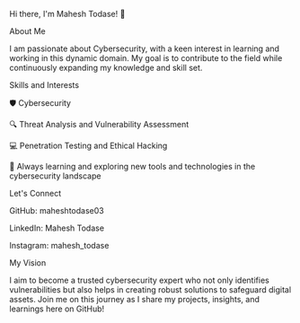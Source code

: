 Hi there, I'm Mahesh Todase! 👋

About Me

I am passionate about Cybersecurity, with a keen interest in learning and working in this dynamic domain. My goal is to contribute to the field 
while continuously expanding my knowledge and skill set.

Skills and Interests

🛡️ Cybersecurity

🔍 Threat Analysis and Vulnerability Assessment

💻 Penetration Testing and Ethical Hacking

📖 Always learning and exploring new tools and technologies in the cybersecurity landscape

Let's Connect

GitHub: maheshtodase03

LinkedIn: Mahesh Todase

Instagram: mahesh_todase

My Vision

I aim to become a trusted cybersecurity expert who not only identifies vulnerabilities but also helps in creating robust solutions to safeguard digital assets.
Join me on this journey as I share my projects, insights, and learnings here on GitHub!
